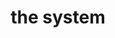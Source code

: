 ---
title: "the system"
product_type: "shirt"
is_women: 
is_men: 
is_unisex: true
is_variant: true
original_price: $25
sale_price: $20
color: galaxy-fill
sizes:
- size: "xxxs"
  stock: 10
- size: "xxs"
  stock: 0
- size: "xs"
  stock: 8
- size: "s"
  stock: 0
- size: "m"
  stock: 5
- size: "l"
  stock: 0
- size: "xl"
  stock: 0
- size: "xxl"
  stock: 2
- size: "xxxl"
  stock: 1

img: "1-the-sykstem-shirt-galaxy.png"
main_alt: "the classic the-sykstem shirt with 'the system' written on the bottom"
description: "This is the classic company shirt, in our new 'galaxy' colorway."
material: "100% hemp"
---